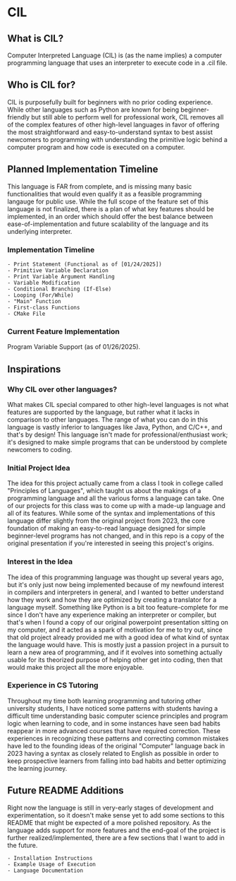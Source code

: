 # CIL
## What is CIL?

Computer Interpreted Language (CIL) is (as the name implies) a computer programming language that uses an interpreter to execute code in a .cil file.

## Who is CIL for?

CIL is purposefully built for beginners with no prior coding experience.  While other languages such as Python are known for being beginner-friendly but still able to perform well for professional work, CIL removes all of the complex features of other high-level languages in favor of offering the most straightforward and easy-to-understand syntax to best assist newcomers to programming with understanding the primitive logic behind a computer program and how code is executed on a computer.

## Planned Implementation Timeline

This language is FAR from complete, and is missing many basic functionalities that would even qualify it as a feasible programming langauge for public use.  While the full scope of the feature set of this language is not finalized, there is a plan of what key features should be implemented, in an order which should offer the best balance between ease-of-implementation and future scalability of the language and its underlying interpreter.

### Implementation Timeline

    - Print Statement (Functional as of [01/24/2025])
    - Primitive Variable Declaration
    - Print Variable Argument Handling
    - Variable Modification
    - Conditional Branching (If-Else)
    - Looping (For/While)
    - "Main" Function
    - First-class Functions
    - CMake File

### Current Feature Implementation
Program Variable Support (as of 01/26/2025).

## Inspirations

### Why CIL over other languages?

What makes CIL special compared to other high-level languages is not what features are supported by the language, but rather what it lacks in comparison to other languages.  The range of what you can do in this language is vastly inferior to languages like Java, Python, and C/C++, and that's by design!  This language isn't made for professional/enthusiast work; it's designed to make simple programs that can be understood by complete newcomers to coding.  

### Initial Project Idea

The idea for this project actually came from a class I took in college called "Principles of Languages", which taught us about the makings of a programming language and all the various forms a language can take.  One of our projects for this class was to come up with a made-up language and all of its features.  While some of the syntax and implementations of this language differ slightly from the original project from 2023, the core foundation of making an easy-to-read language designed for simple beginner-level programs has not changed, and in this repo is a copy of the original presentation if you're interested in seeing this project's origins.

### Interest in the Idea

The idea of this programming language was thought up several years ago, but it's only just now being implemented because of my newfound interest in compilers and interpreters in general, and I wanted to better understand how they work and how they are optimized by creating a translator for a language myself.  Something like Python is a bit too feature-complete for me since I don't have any experience making an interpreter or compiler, but that's when I found a copy of our original powerpoint presentation sitting on my computer, and it acted as a spark of motivation for me to try out, since that old project already provided me with a good idea of what kind of syntax the language would have.  This is mostly just a passion project in a pursuit to learn a new area of programming, and if it evolves into something actually usable for its theorized purpose of helping other get into coding, then that would make this project all the more enjoyable.

### Experience in CS Tutoring

Throughout my time both learning programming and tutoring other university students, I have noticed some patterns with students having a difficult time understanding basic computer science principles and program logic when learning to code, and in some instances have seen bad habits reappear in more advanced courses that have required correction.  These experiences in recognizing these patterns and correcting common mistakes have led to the founding ideas of the original "Computer" language back in 2023 having a syntax as closely related to English as possible in order to keep prospective learners from falling into bad habits and better optimizing the learning journey.

## Future README Additions

Right now the language is still in very-early stages of development and experimentation, so it doesn't make sense yet to add some sections to this README that might be expected of a more polished repository.  As the language adds support for more features and the end-goal of the project is further realized/implemented, there are a few sections that I want to add in the future.

    - Installation Instructions
    - Example Usage of Execution
    - Language Documentation

